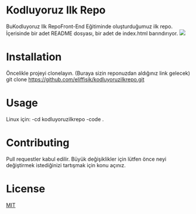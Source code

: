 # Kodluyoruz Ilk Repo
BuKodluyoruz Ilk RepoFront-End Eğitiminde oluşturduğumuz ilk repo. İçerisinde bir adet README dosyası, bir adet de index.html barındırıyor.
![](https://www.hizliresim.com/5d8ok1f)
# Installation
Öncelikle projeyi clonelayın. (Buraya sizin reponuzdan aldığınız link gelecek)
git clone https://github.com/eliffisik/kodluyoruzilkrepo.git
# Usage
Linux için:
-cd kodluyoruzilkrepo
-code .
# Contributing
Pull requestler kabul edilir. Büyük değişiklikler için lütfen önce neyi değiştirmek istediğinizi tartışmak için konu açınız.
# License
[MIT](https://choosealicense.com/licenses/mit/)


